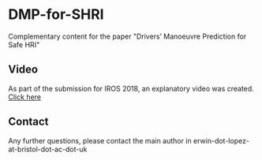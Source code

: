 # DMP-for-SHRI
Complementary content for the paper "Drivers’ Manoeuvre Prediction for Safe HRI"

## Video
As part of the submission for IROS 2018, an explanatory video was created. [Click here](https://link)


## Contact
Any further questions, please contact the main author in erwin-dot-lopez-at-bristol-dot-ac-dot-uk
